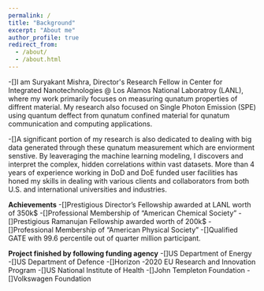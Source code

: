 ```yaml
---
permalink: /
title: "Background"
excerpt: "About me"
author_profile: true
redirect_from: 
  - /about/
  - /about.html
---
```




-[]I am Suryakant Mishra, Director's Research Fellow in Center for Integrated Nanotechnologies @ Los Alamos National Laboratroy (LANL), where my work primarily focuses on measuring qunatum properties of diffrent material. My research also focused on Single Photon Emission (SPE) using quantum deffect from qunatum confined material for qunatum communication and computing applications.

-[]A significant portion of my research is also dedicated to dealing with big data generated through these qunatum measurement which are enviorment senstive. By leaveraging the machine learning modeling, I discovers and interpret the complex, hidden correlations within vast datasets. More than 4 years of experience working in DoD and DoE funded user facilities has honed my skills in dealing with various clients and collaborators from both U.S. and international universities and industries. 




**Achievements**
  -[]Prestigious Director’s Fellowship awarded at LANL worth of 350k\$
  -[]Professional Membership of “American Chemical Society”
  -[]Prestigious Ramanujan Fellowship awarded worth of 200k\$
  -[]Professional Membership of “American Physical Society”
  -[]Qualified GATE with 99.6 percentile out of quarter million participant.

**Project finished by following funding agency**
-[]US Department of Energy
-[]US Department of Defence
-[]Horizon -2020 EU Research and Innovation Program 
-[]US National Institute of Health
-[]John Templeton Foundation
-[]Volkswagen Foundation

